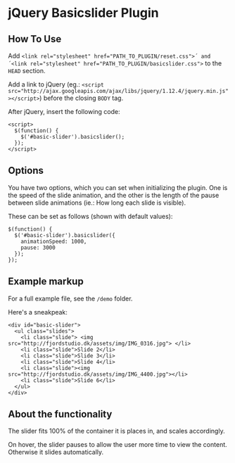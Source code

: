 # jQuery Basicslider Plugin

## How To Use
Add `<link rel="stylesheet" href="PATH_TO_PLUGIN/reset.css">´ and ´<link rel="stylesheet" href="PATH_TO_PLUGIN/basicslider.css">` to the `HEAD` section.

Add a link to jQuery (eg.: `<script src="http://ajax.googleapis.com/ajax/libs/jquery/1.12.4/jquery.min.js"></script>`) before the closing `BODY` tag.

After jQuery, insert the following code:
```
<script>
  $(function() {
    $('#basic-slider').basicslider();
  });
</script>
```

## Options
You have two options, which you can set when initializing the plugin. One is the speed of the slide animation, and the other is the length of the pause between slide animations (ie.: How long each slide is visible).

These can be set as follows (shown with default values):
```
$(function() {
  $('#basic-slider').basicslider({
    animationSpeed: 1000,
    pause: 3000
  });
});
```

## Example markup
For a full example file, see the `/demo` folder. 

Here's a sneakpeak:
```
<div id="basic-slider">
  <ul class="slides">
    <li class="slide"> <img src="http://fjordstudio.dk/assets/img/IMG_0316.jpg"> </li>
    <li class="slide">Slide 2</li>
    <li class="slide">Slide 3</li>
    <li class="slide">Slide 4</li>
    <li class="slide"><img src="http://fjordstudio.dk/assets/img/IMG_4400.jpg"></li>
    <li class="slide">Slide 6</li>
  </ul>
</div>
```

## About the functionality
The slider fits 100% of the container it is places in, and scales accordingly.

On hover, the slider pauses to allow the user more time to view the content. Otherwise it slides automatically.
